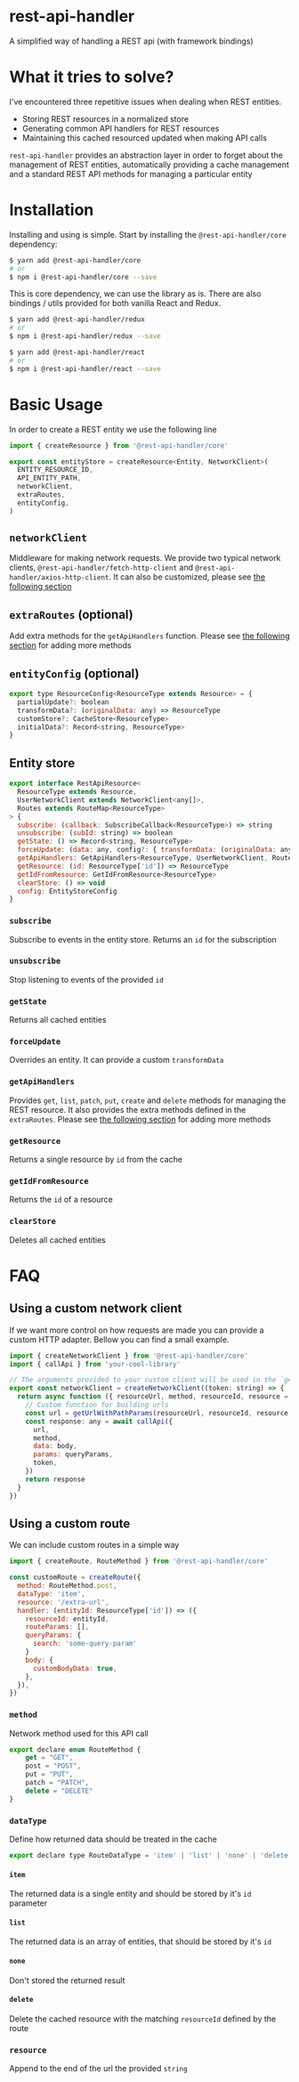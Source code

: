 # rest-api-handler

A simplified way of handling a REST api (with framework bindings)

# What it tries to solve?

I've encountered three repetitive issues when dealing when REST entities.

- Storing REST resources in a normalized store
- Generating common API handlers for REST resources
- Maintaining this cached resourced updated when making API calls

`rest-api-handler` provides an abstraction layer in order to forget about the management of REST entities, automatically providing a cache management and a standard REST API methods for managing a particular entity

# Installation

Installing and using is simple. Start by installing the `@rest-api-handler/core` dependency:

```bash
$ yarn add @rest-api-handler/core
# or
$ npm i @rest-api-handler/core --save
```

This is core dependency, we can use the library as is.
There are also bindings / utils provided for both vanilla React and Redux.

```bash
$ yarn add @rest-api-handler/redux
# or
$ npm i @rest-api-handler/redux --save
```

```bash
$ yarn add @rest-api-handler/react
# or
$ npm i @rest-api-handler/react --save
```

# Basic Usage

In order to create a REST entity we use the following line

```jsx
import { createResource } from '@rest-api-handler/core'

export const entityStore = createResource<Entity, NetworkClient>(
  ENTITY_RESOURCE_ID,
  API_ENTITY_PATH,
  networkClient,
  extraRoutes,
  entityConfig,
)
```

## `networkClient`

Middleware for making network requests. We provide two typical network clients, `@rest-api-handler/fetch-http-client` and `@rest-api-handler/axios-http-client`. It can also be customized, please see [the following section](#-Using-a-custom-network-client)

## `extraRoutes` (optional)

Add extra methods for the `getApiHandlers` function. Please see [the following section](#-Using-a-custom-route) for adding more methods

## `entityConfig` (optional)

```jsx
export type ResourceConfig<ResourceType extends Resource> = {
  partialUpdate?: boolean
  transformData?: (originalData: any) => ResourceType
  customStore?: CacheStore<ResourceType>
  initialData?: Record<string, ResourceType>
}
```

## Entity store

```jsx
export interface RestApiResource<
  ResourceType extends Resource,
  UserNetworkClient extends NetworkClient<any[]>,
  Routes extends RouteMap<ResourceType>
> {
  subscribe: (callback: SubscribeCallback<ResourceType>) => string
  unsubscribe: (subId: string) => boolean
  getState: () => Record<string, ResourceType>
  forceUpdate: (data: any, config?: { transformData: (originalData: any) => ResourceType }) => void
  getApiHandlers: GetApiHandlers<ResourceType, UserNetworkClient, Routes>
  getResource: (id: ResourceType['id']) => ResourceType
  getIdFromResource: GetIdFromResource<ResourceType>
  clearStore: () => void
  config: EntityStoreConfig
}
```

### `subscribe`

Subscribe to events in the entity store. Returns an `id` for the subscription

### `unsubscribe`

Stop listening to events of the provided `id`

### `getState`

Returns all cached entities

### `forceUpdate`

Overrides an entity. It can provide a custom `transformData`

### `getApiHandlers`

Provides `get`, `list`, `patch`, `put`, `create` and `delete` methods for managing the REST resource. It also provides the extra methods defined in the `extraRoutes`. Please see [the following section](#-Using-a-custom-route) for adding more methods

### `getResource`

Returns a single resource by `id` from the cache

### `getIdFromResource`

Returns the `id` of a resource

### `clearStore`

Deletes all cached entities

# FAQ

## Using a custom network client

If we want more control on how requests are made you can provide a custom HTTP adapter. Bellow you can find a small example.

```jsx
import { createNetworkClient } from '@rest-api-handler/core'
import { callApi } from 'your-cool-library'

// The arguments provided to your custom client will be used in the `getApiHandlers` method of the store.
export const networkClient = createNetworkClient((token: string) => {
  return async function ({ resourceUrl, method, resourceId, resource = '', routeParams = [], body, queryParams }) {
    // Custom function for building urls
    const url = getUrlWithPathParams(resourceUrl, resourceId, resource, ...routeParams)
    const response: any = await callApi({
      url,
      method,
      data: body,
      params: queryParams,
      token,
    })
    return response
  }
})
```

## Using a custom route

We can include custom routes in a simple way

```jsx
import { createRoute, RouteMethod } from '@rest-api-handler/core'

const customRoute = createRoute({
  method: RouteMethod.post,
  dataType: 'item',
  resource: '/extra-url',
  handler: (entityId: ResourceType['id']) => ({
    resourceId: entityId,
    routeParams: [],
    queryParams: {
      search: 'some-query-param'
    }
    body: {
      customBodyData: true,
    },
  }),
})
```

### `method`

Network method used for this API call

```jsx
export declare enum RouteMethod {
    get = "GET",
    post = "POST",
    put = "PUT",
    patch = "PATCH",
    delete = "DELETE"
}
```

### `dataType`

Define how returned data should be treated in the cache

```jsx
export declare type RouteDataType = 'item' | 'list' | 'none' | 'delete';
```

#### `item`

The returned data is a single entity and should be stored by it's `id` parameter

#### `list`

The returned data is an array of entities, that should be stored by it's `id`

#### `none`

Don't stored the returned result

#### `delete`

Delete the cached resource with the matching `resourceId` defined by the route

### `resource`

Append to the end of the url the provided `string`
